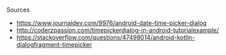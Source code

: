 Sources

* https://www.journaldev.com/9976/android-date-time-picker-dialog
* http://coderzpassion.com/timepickerdialog-in-android-tutorialexample/
* https://stackoverflow.com/questions/47498014/android-kotlin-dialogfragment-timepicker
